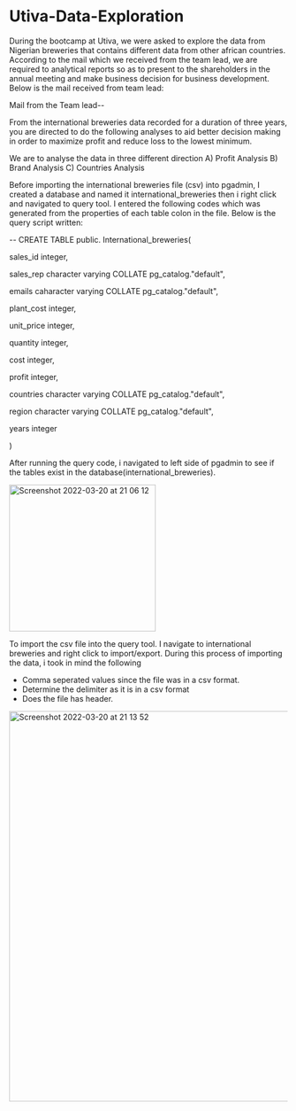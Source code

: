 # Utiva-Data-Exploration

During the bootcamp at Utiva, we were asked to explore the data from Nigerian breweries that contains different data from other african countries. According to the mail which we received from the team lead, we are required to analytical reports so as to present to the shareholders in the annual meeting and make business decision for business development. Below is the mail received from team lead:

Mail from the Team lead--

From the international breweries data recorded for a duration of three years, you are directed to do the following analyses to aid better decision making in order to maximize profit and reduce loss to the lowest minimum. 

We are to analyse the data in three different direction 
A) Profit Analysis
B) Brand Analysis
C) Countries Analysis

Before importing the international breweries file (csv) into pgadmin, I created a database and named it international_breweries then i right click and navigated to query tool. I entered the following codes which was generated from the properties of each table colon in the file. Below is the query script written:

-- CREATE TABLE public. International_breweries(
 
 sales_id integer,
   
 sales_rep character varying COLLATE pg_catalog."default",
 
 emails caharacter varying COLLATE pg_catalog."default",
  
 plant_cost integer,
 
 unit_price integer,
 
 quantity integer,
 
 cost integer,
 
 profit integer,
 
 countries character varying COLLATE pg_catalog."default",
 
 region character varying COLLATE pg_catalog."default",

years integer

)
   
   After running the query code, i navigated to left side of pgadmin to see if the tables exist in the database(international_breweries).
    
  <img width="265" alt="Screenshot 2022-03-20 at 21 06 12" src="https://user-images.githubusercontent.com/62305424/159184837-3b1e485c-de9f-4bd2-ae3d-c16973dbfcc7.png">



To import the csv file into the query tool. I navigate to international breweries and right click to import/export. During this process of importing the data, i took in mind the following 

- Comma seperated values since the file was in a csv format.
- Determine the delimiter as it is in a csv format
- Does the file has header.

<img width="705" alt="Screenshot 2022-03-20 at 21 13 52" src="https://user-images.githubusercontent.com/62305424/159184323-2f07310a-2617-4ceb-83b0-69732ce88759.png">

    
